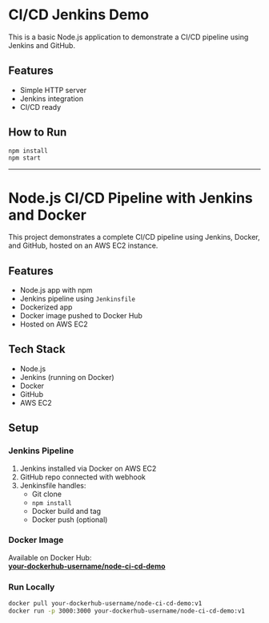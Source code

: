 # CI/CD Jenkins Demo

This is a basic Node.js application to demonstrate a CI/CD pipeline using Jenkins and GitHub.

## Features

- Simple HTTP server
- Jenkins integration
- CI/CD ready

## How to Run

```bash
npm install
npm start
```
---------------------------------------------------------------------------------------------------------------------------------------------------------------------------------------------
# Node.js CI/CD Pipeline with Jenkins and Docker

This project demonstrates a complete CI/CD pipeline using Jenkins, Docker, and GitHub, hosted on an AWS EC2 instance.

## Features

- Node.js app with npm
- Jenkins pipeline using `Jenkinsfile`
- Dockerized app
- Docker image pushed to Docker Hub
- Hosted on AWS EC2

## Tech Stack

- Node.js
- Jenkins (running on Docker)
- Docker
- GitHub
- AWS EC2

## Setup

### Jenkins Pipeline

1. Jenkins installed via Docker on AWS EC2
2. GitHub repo connected with webhook
3. Jenkinsfile handles:
    - Git clone
    - `npm install`
    - Docker build and tag
    - Docker push (optional)

### Docker Image

Available on Docker Hub:  
[**your-dockerhub-username/node-ci-cd-demo**](https://hub.docker.com/r/your-dockerhub-username/node-ci-cd-demo)

### Run Locally

```bash
docker pull your-dockerhub-username/node-ci-cd-demo:v1
docker run -p 3000:3000 your-dockerhub-username/node-ci-cd-demo:v1
